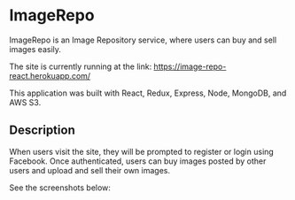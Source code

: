 # ImageRepo

ImageRepo is an Image Repository service, where users can buy and sell images easily.

The site is currently running at the link: https://image-repo-react.herokuapp.com/

This application was built with React, Redux, Express, Node, MongoDB, and AWS S3.

## Description

When users visit the site, they will be prompted to register or login using Facebook. Once authenticated, users can buy images posted by other users and upload and sell their own images.

See the screenshots below:
